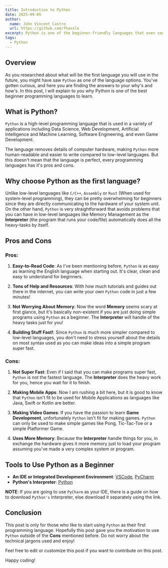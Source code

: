 ```yaml
---
title: Introduction to Python
date: 2025-09-05
author:
  name: John Vincent Castro
  url: https://github.com/fhassle
excerpt: Python is one of the beginner-friendly languages that even someone without knowledge in coding can pick up, having easy to read syntax than most languages and a great learning curve. In this post, I will explain why learning Python is the best start for you.
tags:
  - Python 
---
```


## Overview

As you researched about what will be the first language you will use in the future, you might have saw `Python` as one of the language options. You've gotten curious, and here you are finding the answers to your why's and how's. In this post, I will explain to you why Python is one of the best beginner programming languages to learn.

## What is Python?

`Python` is a high-level programming language that is used in a variety of applications including Data Science, Web Development, Artificial Intelligence and Machine Learning, Software Engineering, and even Game Development.

The language removes details of computer hardware, making `Python` more human-readable and easier to write compared to low-level languages. But this doesn't mean that the language is perfect, every programming languages has it's pros and cons.

## Why choose Python as the first language?

Unlike low-level languages like `C/C++`, `Assembly` or `Rust` (When used for system-level programming), they can be pretty overwhelming for beginners since they are directly communicating to the hardware of your system unit. On the other hand, `Python` is very straightforward that avoids problems that you can have in low-level languages like Memory Management as the **Interpreter** (the program that runs your code/file) automatically does all the heavy-tasks by itself.

## Pros and Cons

### Pros:
1. **Easy-to-Read Code**: As I've been mentioning before, `Python` is as easy as learning the English language when starting out. 
    It's clear, clean and easy to understand for beginners.

2. **Tons of Help and Resources**: With how much tutorials and guides out there in the internet, you can write your own `Python` code in just a few minutes!

3. **Not Worrying About Memory**: Now the word **Memory** seems scary at first glance, but it's basically non-existent if you are just doing simple programs using `Python` as a beginner. The **Interpreter** will handle of the heavy tasks just for you!

4. **Building Stuff Fast!**: Since `Python` is much more simpler compared to low-level languages, you don't need to stress yourself about the details on most syntax used as you can make ideas into a simple program super fast.

### Cons:
1. **Not Super Fast**: Even if I said that you can make programs super fast, `Python` is not the fastest language. The **Interpreter** does the heavy work for you, hence you wait for it to finish.

2. **Making Mobile Apps**: Now I am rushing a bit here, but it is good to know that `Python` isn't fit to be used for Mobile Applications as languages like Java, Swift or Kotlin are better.

3. **Making Video Games**: If you have the passion to learn **Game Development**, unfortunately `Python` isn't fit for making games. `Python` can only be used to make simple games like Pong, Tic-Tac-Toe or a simple Platformer Game.

4. **Uses More Memory**: Because the **Interpreter** handle things for you, in exchange the hardware gives it more memory just to load your program assuming you've made a very complex system or program.

## Tools to Use Python as a Beginner

- **An IDE or Integrated Development Environment**: [VSCode](https://code.visualstudio.com/), [PyCharm](https://www.jetbrains.com/pycharm/)
- **Python's Interpreter**: [Python](https://www.python.org/downloads/)

**NOTE**: If you are going to use `PyCharm` as your IDE, there is a guide on how to download `Python's` Interpreter, else download it separately using the link. 

## Conclusion

This post is only for those who like to start using `Python` as their first programming language. Hopefully this post gave you the motivation to use `Python` outside of the **Cons** mentioned before. Do not worry about the technical jargons used and enjoy!

Feel free to edit or customize this post if you want to contribute on this post.

Happy coding! 